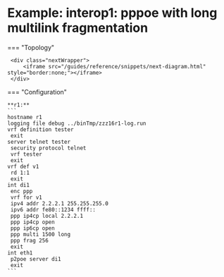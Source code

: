 # Example: interop1: pppoe with long multilink fragmentation
    
=== "Topology"
    
     <div class="nextWrapper">
         <iframe src="/guides/reference/snippets/next-diagram.html" style="border:none;"></iframe>
     </div>

    
=== "Configuration"
    
    **r1:**
    ```
    hostname r1
    logging file debug ../binTmp/zzz16r1-log.run
    vrf definition tester
     exit
    server telnet tester
     security protocol telnet
     vrf tester
     exit
    vrf def v1
     rd 1:1
     exit
    int di1
     enc ppp
     vrf for v1
     ipv4 addr 2.2.2.1 255.255.255.0
     ipv6 addr fe80::1234 ffff::
     ppp ip4cp local 2.2.2.1
     ppp ip4cp open
     ppp ip6cp open
     ppp multi 1500 long
     ppp frag 256
     exit
    int eth1
     p2poe server di1
     exit
    ```

